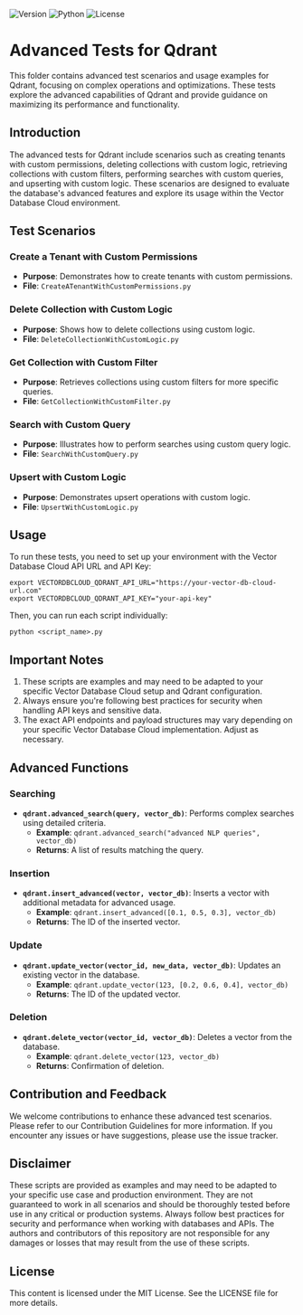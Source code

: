![Version](https://img.shields.io/badge/version-1.0.0-blue.svg)
![Python](https://img.shields.io/badge/python-3.7%2B-green.svg)
![License](https://img.shields.io/badge/license-MIT-green.svg)

# Advanced Tests for Qdrant

This folder contains advanced test scenarios and usage examples for Qdrant, focusing on complex operations and optimizations. These tests explore the advanced capabilities of Qdrant and provide guidance on maximizing its performance and functionality.

## Introduction

The advanced tests for Qdrant include scenarios such as creating tenants with custom permissions, deleting collections with custom logic, retrieving collections with custom filters, performing searches with custom queries, and upserting with custom logic. These scenarios are designed to evaluate the database's advanced features and explore its usage within the Vector Database Cloud environment.

## Test Scenarios

### Create a Tenant with Custom Permissions
- **Purpose**: Demonstrates how to create tenants with custom permissions.
- **File**: `CreateATenantWithCustomPermissions.py`

### Delete Collection with Custom Logic
- **Purpose**: Shows how to delete collections using custom logic.
- **File**: `DeleteCollectionWithCustomLogic.py`

### Get Collection with Custom Filter
- **Purpose**: Retrieves collections using custom filters for more specific queries.
- **File**: `GetCollectionWithCustomFilter.py`

### Search with Custom Query
- **Purpose**: Illustrates how to perform searches using custom query logic.
- **File**: `SearchWithCustomQuery.py`

### Upsert with Custom Logic
- **Purpose**: Demonstrates upsert operations with custom logic.
- **File**: `UpsertWithCustomLogic.py`

## Usage

To run these tests, you need to set up your environment with the Vector Database Cloud API URL and API Key:

```
export VECTORDBCLOUD_QDRANT_API_URL="https://your-vector-db-cloud-url.com"
export VECTORDBCLOUD_QDRANT_API_KEY="your-api-key"
```

Then, you can run each script individually:

```
python <script_name>.py
```

## Important Notes

1. These scripts are examples and may need to be adapted to your specific Vector Database Cloud setup and Qdrant configuration.
2. Always ensure you're following best practices for security when handling API keys and sensitive data.
3. The exact API endpoints and payload structures may vary depending on your specific Vector Database Cloud implementation. Adjust as necessary.


## Advanced Functions

### Searching
- **`qdrant.advanced_search(query, vector_db)`**: Performs complex searches using detailed criteria.
  - **Example**: `qdrant.advanced_search("advanced NLP queries", vector_db)`
  - **Returns**: A list of results matching the query.

### Insertion
- **`qdrant.insert_advanced(vector, vector_db)`**: Inserts a vector with additional metadata for advanced usage.
  - **Example**: `qdrant.insert_advanced([0.1, 0.5, 0.3], vector_db)`
  - **Returns**: The ID of the inserted vector.

### Update
- **`qdrant.update_vector(vector_id, new_data, vector_db)`**: Updates an existing vector in the database.
  - **Example**: `qdrant.update_vector(123, [0.2, 0.6, 0.4], vector_db)`
  - **Returns**: The ID of the updated vector.

### Deletion
- **`qdrant.delete_vector(vector_id, vector_db)`**: Deletes a vector from the database.
  - **Example**: `qdrant.delete_vector(123, vector_db)`
  - **Returns**: Confirmation of deletion.

## Contribution and Feedback

We welcome contributions to enhance these advanced test scenarios. Please refer to our Contribution Guidelines for more information. If you encounter any issues or have suggestions, please use the issue tracker.

## Disclaimer

These scripts are provided as examples and may need to be adapted to your specific use case and production environment. They are not guaranteed to work in all scenarios and should be thoroughly tested before use in any critical or production systems. Always follow best practices for security and performance when working with databases and APIs. The authors and contributors of this repository are not responsible for any damages or losses that may result from the use of these scripts.

## License

This content is licensed under the MIT License. See the LICENSE file for more details.
